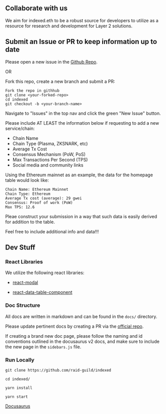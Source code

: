 ## Collaborate with us

We aim for indexed.eth to be a robust source for developers to utilize as a resource for research and development for Layer 2 solutions.

## Submit an Issue or PR to keep information up to date

Please open a new issue in the [Github Repo](https://github.com/raid-guild/indexed).

OR

Fork this repo, create a new branch and submit a PR:

```
Fork the repo in githhub
git clone <your-forked-repo>
cd indexed
git checkout -b <your-branch-name>
```

Navigate to "Issues" in the top nav and click the green "New Issue" button.

Please include AT LEAST the information below if requesting to add a new service/chain:

- Chain Name
- Chain Type (Plasma, ZKSNARK, etc)
- Average Tx Cost
- Consensus Mechanism (PoW, PoS)
- Max Transactions Per Second (TPS)
- Social media and community links

Using the Ethereum mainnet as an example, the data for the homepage table would look like:

```
Chain Name: Ethereum Mainnet
Chain Type: Ethereum
Average Tx cost (average): 29 gwei
Consensus: Proof of work (PoW)
Max TPS: 12.6
```

Pleae construct your submission in a way that such data is easily derived for addition to the table.

Feel free to include additional info and data!!!

## Dev Stuff

### React Libraries

We utilize the following react libraries:

- [react-modal](https://www.npmjs.com/package/react-modal)

- [react-data-table-component](https://www.npmjs.com/package/react-data-table-component)

### Doc Structure

All docs are written in markdown and can be found in the `docs/` directory.

Please update pertinent docs by creating a PR via the [official repo](https://github.com/raid-guild/indexed).

If creating a brand new doc page, please follow the naming and id conventions outlined in the docusaurus v2 docs, and make sure to include the new page in the `sidebars.js` file.

### Run Locally

```
git clone https://github.com/raid-guild/indexed

cd indexed/

yarn install

yarn start
```

[Docusaurus](https://v2.docusaurus.io/docs/)
